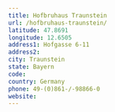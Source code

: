 ```yaml
---
title: Hofbruhaus Traunstein
url: /hofbruhaus-traunstein/
latitude: 47.8691
longitude: 12.6505
address1: Hofgasse 6-11
address2: 
city: Traunstein
state: Bayern
code: 
country: Germany
phone: 49-(0)861-/-98866-0
website: 
---
```



